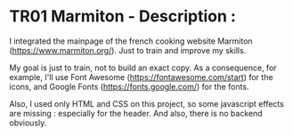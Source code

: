 # TR01 Marmiton - Description :
I integrated the mainpage of the french cooking website Marmiton (https://www.marmiton.org/). Just to train and improve my skills.

My goal is just to train, not to build an exact copy. As a consequence, for example, I'll use Font Awesome (https://fontawesome.com/start) for the icons, and Google Fonts (https://fonts.google.com/) for the fonts.

Also, I used only HTML and CSS on this project, so some javascript effects are missing : especially for the header.
And also, there is no backend obviously.
